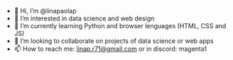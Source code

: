 - 👋 Hi, I’m @linapaolap
- 👀 I’m interested in data science and web design
- 🌱 I’m currently learning Python and browser lenguages (HTML, CSS and JS)
- 💞️ I’m looking to collaborate on projects of data science or web apps
- 📫 How to reach me: linap.r71@gmail.com or in discord: magenta1

<!---
linapaolap/linapaolap is a ✨ special ✨ repository because its `README.md` (this file) appears on your GitHub profile.
You can click the Preview link to take a look at your changes.
--->

